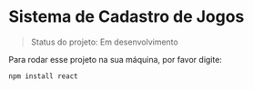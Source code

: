 <h1>Sistema de Cadastro de Jogos</h1>

> Status do projeto: Em desenvolvimento

Para rodar esse projeto na sua máquina, por favor digite:

```
npm install react
```
